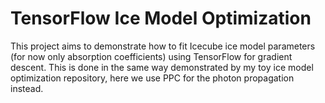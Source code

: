# TensorFlow Ice Model Optimization
This project aims to demonstrate how to fit Icecube ice model parameters (for now only absorption coefficients) using TensorFlow for gradient descent. This is done in the same way demonstrated by my toy ice model optimization repository, here we use PPC for the photon propagation instead.
